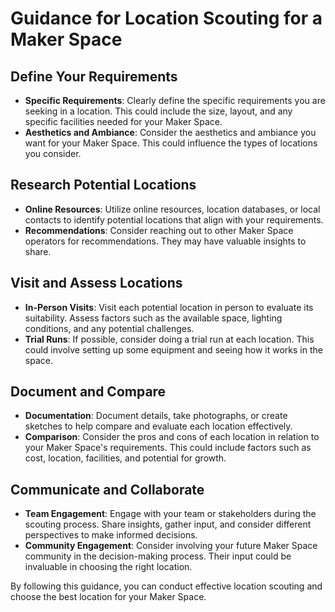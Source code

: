 # Guidance for Location Scouting for a Maker Space

## Define Your Requirements
- **Specific Requirements**: Clearly define the specific requirements you are seeking in a location. This could include the size, layout, and any specific facilities needed for your Maker Space.
- **Aesthetics and Ambiance**: Consider the aesthetics and ambiance you want for your Maker Space. This could influence the types of locations you consider.

## Research Potential Locations
- **Online Resources**: Utilize online resources, location databases, or local contacts to identify potential locations that align with your requirements.
- **Recommendations**: Consider reaching out to other Maker Space operators for recommendations. They may have valuable insights to share.

## Visit and Assess Locations
- **In-Person Visits**: Visit each potential location in person to evaluate its suitability. Assess factors such as the available space, lighting conditions, and any potential challenges.
- **Trial Runs**: If possible, consider doing a trial run at each location. This could involve setting up some equipment and seeing how it works in the space.

## Document and Compare
- **Documentation**: Document details, take photographs, or create sketches to help compare and evaluate each location effectively.
- **Comparison**: Consider the pros and cons of each location in relation to your Maker Space's requirements. This could include factors such as cost, location, facilities, and potential for growth.

## Communicate and Collaborate
- **Team Engagement**: Engage with your team or stakeholders during the scouting process. Share insights, gather input, and consider different perspectives to make informed decisions.
- **Community Engagement**: Consider involving your future Maker Space community in the decision-making process. Their input could be invaluable in choosing the right location.

By following this guidance, you can conduct effective location scouting and choose the best location for your Maker Space.
